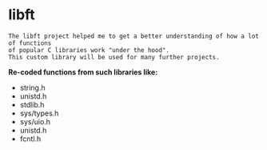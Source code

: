 # libft

	The libft project helped me to get a better understanding of how a lot of functions
	of popular C libraries work "under the hood".
	This custom library will be used for many further projects.

**Re-coded functions from such libraries like:**

- string.h
- unistd.h
- stdlib.h
- sys/types.h
- sys/uio.h
- unistd.h
- fcntl.h